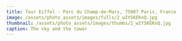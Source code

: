 ```yaml
---
title: Tour Eiffel - Parc du Champ-de-Mars, 75007 Paris, France
image: /assets/photo_assets/images/fulls/2_wIYSKEKnQ.jpg
thumbnail: /assets/photo_assets/images/thumbs/2_wIYSKEKnQ.jpg
caption: The sky and the tower
---
```

